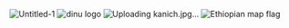![Untitled-1](https://github.com/user-attachments/assets/e5917353-3dbd-4135-b4b0-10d8fc58c50e)
![dinu logo](https://github.com/user-attachments/assets/9ad056bb-d9e2-44b3-9048-f20f5dd25c0c)
![Uploading kanich.jpg…]()
![Ethiopian map flag](https://github.com/user-attachments/assets/08ac3b1f-f61c-4d09-8c10-9b239745295b)
